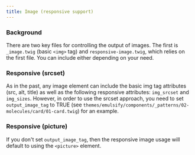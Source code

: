 ```yaml
---
title: Image (responsive support)
---
```

### Background
There are two key files for controlling the output of images. The first is `_image.twig` (basic `<img>` tag) and `responsive-image.twig`, which relies on the first file. You can include either depending on your need.

### Responsive (srcset)
As in the past, any image element can include the basic img tag attributes (src, alt, title) as well as the following responsive attributes: `img_srcset` and `img_sizes`. However, in order to use the srcset approach, you need to set `output_image_tag` to TRUE (see `themes/emulsify/components/_patterns/02-molecules/card/01-card.twig`) for an example.

### Responsive (picture)
If you don't set `output_image_tag`, then the responsive image usage will default to using the `<picture>` element.
